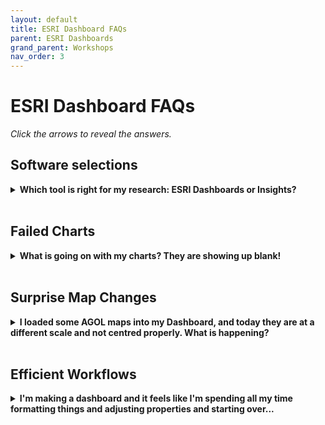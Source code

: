 ```yaml
---
layout: default
title: ESRI Dashboard FAQs
parent: ESRI Dashboards
grand_parent: Workshops
nav_order: 3
---
```

# ESRI Dashboard FAQs

*Click the arrows to reveal the answers.*

## Software selections
<details>
<summary><strong>Which tool is right for my research: ESRI Dashboards or Insights?</strong></summary><table style="width:60%">
  <tr>
    <th></th>
    <th>Insights</th>
    <th>Dashboards</th>
  </tr>
  <tr>
    <td>Are you looking to conduct analyses?</td>
    <td>Yes!</td>
    <td>No, just visualize.</td>
  </tr>
  <tr>
    <td>What is your study timeframe?</td>
    <td>What might happen in the future.</td>
    <td>Events happening now.</td>
  </tr>
  <tr>
    <td>What sort of questions are you asking?</td>
    <td>‘How’ & ‘Why’</td>
    <td>‘What’</td>
  </tr>
  </table></details>
<br>

## Failed Charts
<details>
<summary><strong>What is going on with my charts? They are showing up blank!</strong></summary> Try swapping the orientation of your rows and columns, the tool is often looking for things to be in a specific format.</details>  
<br>

## Surprise Map Changes
<details>
<summary><strong>I loaded some AGOL maps into my Dashboard, and today they are at a different scale and not centred properly. What is happening? </strong></summary> The dashboard is referencing your ArcGIS Online maps, so if you make any edits or move the window in the map document, these changes will carry over to your dashboard. </details>  
<br>

## Efficient Workflows
<details>
<summary><strong>I'm making a dashboard and it feels like I'm spending all my time formatting things and adjusting properties and starting over...</strong></summary>It is a fidgety process, the best thing to do is to make a plan based on the message you want to communicate before you start and then stick to it.</details>

 